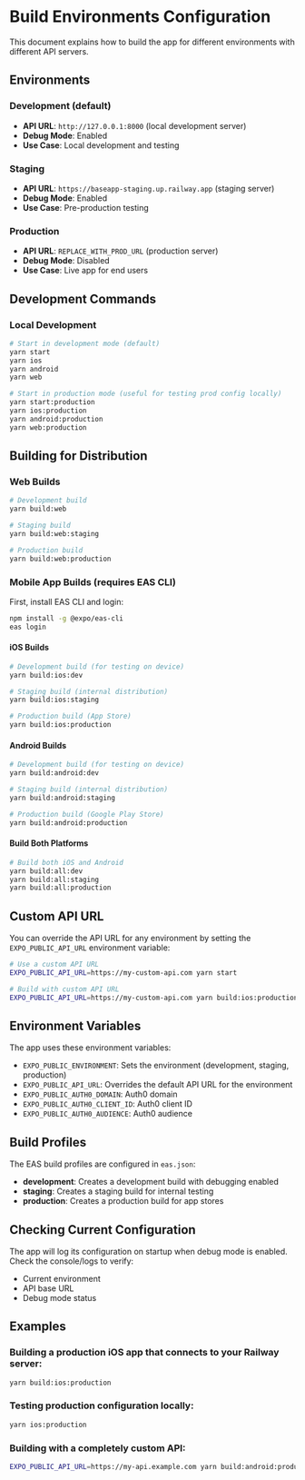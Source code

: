 # Build Environments Configuration

This document explains how to build the app for different environments with different API servers.

## Environments

### Development (default)

- **API URL**: `http://127.0.0.1:8000` (local development server)
- **Debug Mode**: Enabled
- **Use Case**: Local development and testing

### Staging

- **API URL**: `https://baseapp-staging.up.railway.app` (staging server)
- **Debug Mode**: Enabled
- **Use Case**: Pre-production testing

### Production

- **API URL**: `REPLACE_WITH_PROD_URL` (production server)
- **Debug Mode**: Disabled
- **Use Case**: Live app for end users

## Development Commands

### Local Development

```bash
# Start in development mode (default)
yarn start
yarn ios
yarn android
yarn web

# Start in production mode (useful for testing prod config locally)
yarn start:production
yarn ios:production
yarn android:production
yarn web:production
```

## Building for Distribution

### Web Builds

```bash
# Development build
yarn build:web

# Staging build
yarn build:web:staging

# Production build
yarn build:web:production
```

### Mobile App Builds (requires EAS CLI)

First, install EAS CLI and login:

```bash
npm install -g @expo/eas-cli
eas login
```

#### iOS Builds

```bash
# Development build (for testing on device)
yarn build:ios:dev

# Staging build (internal distribution)
yarn build:ios:staging

# Production build (App Store)
yarn build:ios:production
```

#### Android Builds

```bash
# Development build (for testing on device)
yarn build:android:dev

# Staging build (internal distribution)
yarn build:android:staging

# Production build (Google Play Store)
yarn build:android:production
```

#### Build Both Platforms

```bash
# Build both iOS and Android
yarn build:all:dev
yarn build:all:staging
yarn build:all:production
```

## Custom API URL

You can override the API URL for any environment by setting the `EXPO_PUBLIC_API_URL` environment variable:

```bash
# Use a custom API URL
EXPO_PUBLIC_API_URL=https://my-custom-api.com yarn start

# Build with custom API URL
EXPO_PUBLIC_API_URL=https://my-custom-api.com yarn build:ios:production
```

## Environment Variables

The app uses these environment variables:

- `EXPO_PUBLIC_ENVIRONMENT`: Sets the environment (development, staging, production)
- `EXPO_PUBLIC_API_URL`: Overrides the default API URL for the environment
- `EXPO_PUBLIC_AUTH0_DOMAIN`: Auth0 domain
- `EXPO_PUBLIC_AUTH0_CLIENT_ID`: Auth0 client ID
- `EXPO_PUBLIC_AUTH0_AUDIENCE`: Auth0 audience

## Build Profiles

The EAS build profiles are configured in `eas.json`:

- **development**: Creates a development build with debugging enabled
- **staging**: Creates a staging build for internal testing
- **production**: Creates a production build for app stores

## Checking Current Configuration

The app will log its configuration on startup when debug mode is enabled. Check the console/logs to verify:

- Current environment
- API base URL
- Debug mode status

## Examples

### Building a production iOS app that connects to your Railway server:

```bash
yarn build:ios:production
```

### Testing production configuration locally:

```bash
yarn ios:production
```

### Building with a completely custom API:

```bash
EXPO_PUBLIC_API_URL=https://my-api.example.com yarn build:android:production
```
